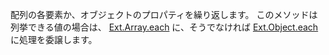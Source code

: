 配列の各要素か、オブジェクトのプロパティを繰り返します。
このメソッドは列挙できる値の場合は、
<a href="#!/api/Ext.Array-method-each" rel="Ext.Array-method-each" class="docClass" >Ext.Array.each</a>
に、そうでなければ
<a href="#!/api/Ext.Object-method-each" rel="Ext.Object-method-each" class="docClass" >Ext.Object.each</a>
に処理を委譲します。
